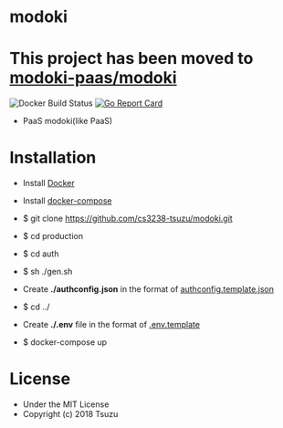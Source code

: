 # modoki

# This project has been moved to [modoki-paas/modoki](https://github.com/modoki-paas/modoki)

![Docker Build Status](https://img.shields.io/docker/build/tsuzu/modoki.svg?style=flat-square)
[![Go Report Card](https://goreportcard.com/badge/github.com/cs3238-tsuzu/modoki)](https://goreportcard.com/report/github.com/cs3238-tsuzu/modoki)
- PaaS modoki(like PaaS)

# Installation
- Install [Docker](https://docker.com)
- Install [docker-compose](https://docs.docker.com/compose/)
- $ git clone https://github.com/cs3238-tsuzu/modoki.git
- $ cd production

- $ cd auth
- $ sh ./gen.sh
- Create **./authconfig.json** in the format  of [authconfig.template.json](https://github.com/cs3238-tsuzu/modoki/blob/master/production/auth/authconfig.template.json)
- $ cd ../

- Create **./.env** file in the format of [.env.template](https://github.com/cs3238-tsuzu/modoki/blob/master/.env.template)
- $ docker-compose up

# License
- Under the MIT License
- Copyright (c) 2018 Tsuzu
